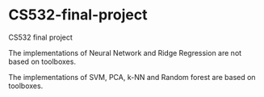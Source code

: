 # CS532-final-project
CS532 final project

The implementations of Neural Network and Ridge Regression are not based on toolboxes.

The implementations of SVM, PCA, k-NN and Random forest are based on toolboxes.
